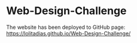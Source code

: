 # Web-Design-Challenge
The website has been deployed to GitHub page: https://lolitadias.github.io/Web-Design-Challenge/
